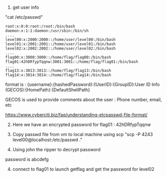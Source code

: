 1. get user info

"cat /etc/passwd"
```
root:x:0:0:root:/root:/bin/bash
daemon:x:1:1:daemon:/usr/sbin:/bin/sh
....
level00:x:2000:2000::/home/user/level00:/bin/bash
level01:x:2001:2001::/home/user/level01:/bin/bash
level02:x:2002:2002::/home/user/level02:/bin/bash
....
flag00:x:3000:3000::/home/flag/flag00:/bin/bash
flag01:42hDRfypTqqnw:3001:3001::/home/flag/flag01:/bin/bash
....
flag13:x:3013:3013::/home/flag/flag13:/bin/bash
flag14:x:3014:3014::/home/flag/flag14:/bin/bash
```

format is : 
{username}:{hashedPassword}:{UserID}:{GroupID}:User ID Info (GECOS):{HomePath}:{DefaultShellPath}

GECOS is used to provide comments about the user : Phone number, email, etc

https://www.cyberciti.biz/faq/understanding-etcpasswd-file-format/

2. Here we have an encrypted password for flag01 : 
42hDRfypTqqnw

3. Copy passwd file from vm to local machine using scp
"scp -P 4243 level00@localhost:/etc/passwd ."

3. Using john the ripper to decrypt password

password is abcdefg

4. connect to flag01 to launch getflag and get the password for level02